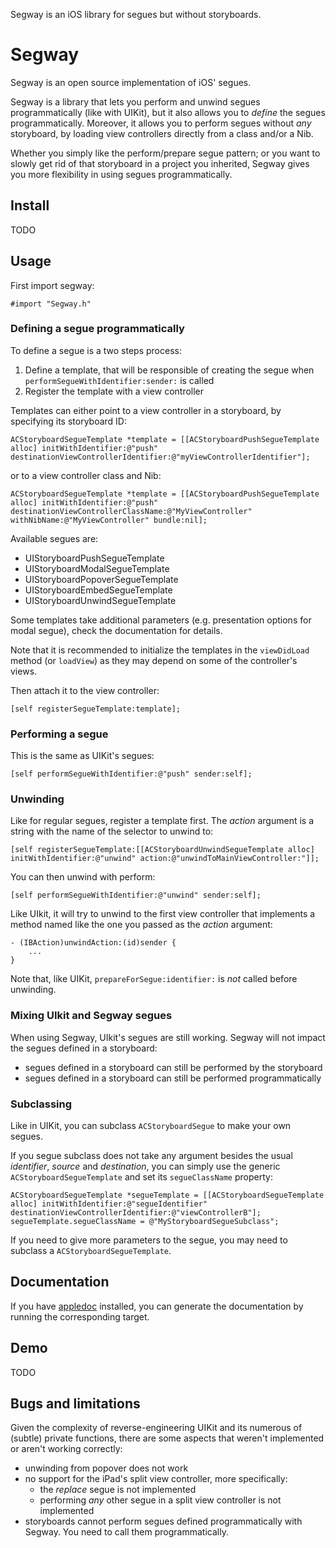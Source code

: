 Segway is an iOS library for segues but without storyboards.

# Segway

Segway is an open source implementation of iOS' segues.

Segway is a library that lets you perform and unwind segues programmatically (like with UIKit), but it also allows you to *define* the segues programmatically. Moreover, it allows you to perform segues without *any* storyboard, by loading view controllers directly from a class and/or a Nib.

Whether you simply like the perform/prepare segue pattern; or you want to slowly get rid of that storyboard in a project you inherited, Segway gives you more flexibility in using segues programmatically.
 

## Install

TODO

## Usage

First import segway:

	#import "Segway.h"

### Defining a segue programmatically

To define a segue is a two steps process:

1. Define a template, that will be responsible of creating the segue when `performSegueWithIdentifier:sender:` is called
2. Register the template with a view controller 


Templates can either point to a view controller in a storyboard, by specifying its storyboard ID:

	ACStoryboardSegueTemplate *template = [[ACStoryboardPushSegueTemplate alloc] initWithIdentifier:@"push" destinationViewControllerIdentifier:@"myViewControllerIdentifier"];

or to a view controller class and Nib:
	
    ACStoryboardSegueTemplate *template = [[ACStoryboardPushSegueTemplate alloc] initWithIdentifier:@"push" destinationViewControllerClassName:@"MyViewController" withNibName:@"MyViewController" bundle:nil];
    
Available segues are:

- UIStoryboardPushSegueTemplate
- UIStoryboardModalSegueTemplate
- UIStoryboardPopoverSegueTemplate
- UIStoryboardEmbedSegueTemplate
- UIStoryboardUnwindSegueTemplate
    
Some templates take additional parameters (e.g. presentation options for modal segue), check the documentation for details.
 
Note that it is recommended to initialize the templates in the `viewDidLoad` method (or `loadView`) as they may depend on some of the controller's views.

Then attach it to the view controller:

    [self registerSegueTemplate:template];

### Performing a segue

This is the same as UIKit's segues:

	[self performSegueWithIdentifier:@"push" sender:self];

### Unwinding

Like for regular segues, register a template first. The _action_ argument is a string with the name of the selector to unwind to:

	[self registerSegueTemplate:[[ACStoryboardUnwindSegueTemplate alloc] initWithIdentifier:@"unwind" action:@"unwindToMainViewController:"]];

You can then unwind with perform:

	[self performSegueWithIdentifier:@"unwind" sender:self];

Like UIkit, it will try to unwind to the first view controller that implements a method named like the one you passed as the _action_ argument:

	- (IBAction)unwindAction:(id)sender {
		...
	}

Note that, like UIKit, `prepareForSegue:identifier:` is *not* called before unwinding.


### Mixing UIkit and Segway segues

When using Segway, UIkit's segues are still working. Segway will not impact the segues defined in a storyboard:

- segues defined in a storyboard can still be performed by the storyboard
- segues defined in a storyboard can still be performed programmatically

### Subclassing

Like in UIKit, you can subclass `ACStoryboardSegue` to make your own segues.

If you segue subclass does not take any argument besides the usual _identifier_, _source_ and _destination_, you can simply use the generic `ACStoryboardSegueTemplate` and set its `segueClassName` property:

	ACStoryboardSegueTemplate *segueTemplate = [[ACStoryboardSegueTemplate alloc] initWithIdentifier:@"segueIdentifier" destinationViewControllerIdentifier:@"viewControllerB"];
    segueTemplate.segueClassName = @"MyStoryboardSegueSubclass";

If you need to give more parameters to the segue, you may need to subclass a `ACStoryboardSegueTemplate`.


## Documentation

If you have [appledoc](http://gentlebytes.com/appledoc/) installed, you can generate the documentation by running the corresponding target.

## Demo

TODO

## Bugs and limitations

Given the complexity of reverse-engineering UIKit and its numerous of (subtle) private functions, there are some aspects that weren't implemented or aren't working correctly:

- unwinding from popover does not work
- no support for the iPad's split view controller, more specifically:
	- the _replace_ segue is not implemented
	- performing *any* other segue in a split view controller is not implemented
- storyboards cannot perform segues defined programmatically with Segway. You need to call them programmatically.
